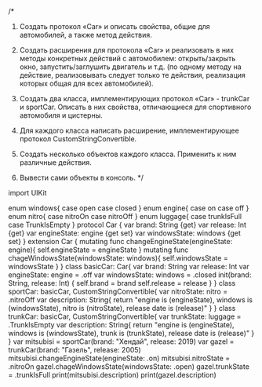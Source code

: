 /*
 1. Создать протокол «Car» и описать свойства, общие для автомобилей, а также метод действия.
 
 2. Создать расширения для протокола «Car» и реализовать в них методы конкретных действий с автомобилем: открыть/закрыть окно, запустить/заглушить двигатель и т.д. (по одному методу на действие, реализовывать следует только те действия, реализация которых общая для всех автомобилей).
 
 3. Создать два класса, имплементирующих протокол «Car» - trunkCar и sportСar. Описать в них свойства, отличающиеся для спортивного автомобиля и цистерны.
 
 4. Для каждого класса написать расширение, имплементирующее протокол CustomStringConvertible.
 
 5. Создать несколько объектов каждого класса. Применить к ним различные действия.
 
 6. Вывести сами объекты в консоль.
 */
 
 import UIKit

enum windows{
    case open
    case closed
}
enum engine{
    case on
    case off
}
enum nitro{
    case nitroOn
    case nitroOff
}
enum luggage{
    case trunkIsFull
    case TrunkIsEmpty
}
protocol Car {
    var brand: String {get}
    var release: Int {get}
    var engineState: engine {get set}
    var windowsState: windows {get set}
}
extension Car {
    mutating func changeEngineState(engineState: engine){
        self.engineState = engineState
    }
    mutating func chageWindowsState(windowsState: windows){
        self.windowsState = windowsState
    }
}
class basicCar: Car{
    var brand: String
    var release: Int
    var engineState: engine = .off
    var windowsState: windows = .closed
    init(brand: String, release: Int) {
        self.brand = brand
        self.release = release
    }
}
class sportCar: basicCar, CustomStringConvertible{
    var nitroState: nitro = .nitroOff
    var description: String{
        return "engine is \(engineState), windows is \(windowsState), nitro is \(nitroState), release date is \(release)"
    }
}
class trunkCar: basicCar, CustomStringConvertible{
    var trunkState: luggage = .TrunkIsEmpty
    var description: String{
        return "engine is \(engineState), windows is \(windowsState), trunk is \(trunkState), release date is \(release)"
    }
}
var mitsubisi = sportCar(brand: "Хендай", release: 2019)
var gazel = trunkCar(brand: "Газель", release: 2005)
mitsubisi.changeEngineState(engineState: .on)
mitsubisi.nitroState = .nitroOn
gazel.chageWindowsState(windowsState: .open)
gazel.trunkState = .trunkIsFull
print(mitsubisi.description)
print(gazel.description)
